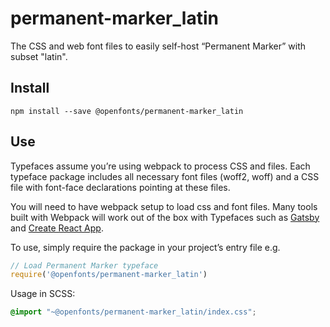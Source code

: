 
# permanent-marker_latin

The CSS and web font files to easily self-host “Permanent Marker” with subset "latin".

## Install

`npm install --save @openfonts/permanent-marker_latin`

## Use

Typefaces assume you’re using webpack to process CSS and files. Each typeface
package includes all necessary font files (woff2, woff) and a CSS file with
font-face declarations pointing at these files.

You will need to have webpack setup to load css and font files. Many tools built
with Webpack will work out of the box with Typefaces such as [Gatsby](https://github.com/gatsbyjs/gatsby)
and [Create React App](https://github.com/facebookincubator/create-react-app).

To use, simply require the package in your project’s entry file e.g.

```javascript
// Load Permanent Marker typeface
require('@openfonts/permanent-marker_latin')
```

Usage in SCSS:
```scss
@import "~@openfonts/permanent-marker_latin/index.css";
```
